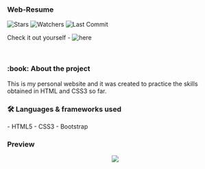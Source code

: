 <h3>Web-Resume</h3>

![Stars](https://img.shields.io/github/stars/shukkkur/CodeForces.svg)
![Watchers](https://img.shields.io/github/watchers/shukkkur/CodeForces.svg)
![Last Commit](https://img.shields.io/github/last-commit/shukkkur/CodeForces.svg) 

Check it out yourself - ![here](https://shukkkur.github.io/)

<br/>

<h3>:book: About the project</h3>
This is my  personal website and it was created to practice the skills obtained in HTML and CSS3 so far.

<br/>

<h3>🛠 Languages & frameworks used</h3>
- HTML5
- CSS3
- Bootstrap

<br>

<h3>Preview</h3>

<p align='center'>
 <img src='https://github.com/shukkkur/shukkkur.github.io/blob/b1dcf32a849168b9f067cff1772266d434de766c/images/ezgif.com-gif-maker.gif'>
</p>

